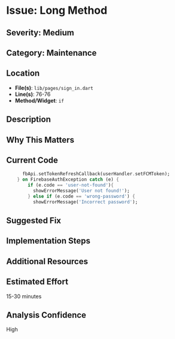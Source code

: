 # Issue: Long Method

## Severity: Medium

## Category: Maintenance

## Location
- **File(s)**: `lib/pages/sign_in.dart`
- **Line(s)**: 76-76
- **Method/Widget**: `if`

## Description


## Why This Matters


## Current Code
```dart
      fbApi.setTokenRefreshCallback(userHandler.setFCMToken);
    } on FirebaseAuthException catch (e) {
        if (e.code == 'user-not-found'){
          showErrorMessage('User not found!');
        } else if (e.code == 'wrong-password') {
          showErrorMessage('Incorrect password');
```

## Suggested Fix


## Implementation Steps


## Additional Resources


## Estimated Effort
15-30 minutes

## Analysis Confidence
High
